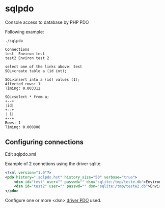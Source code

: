 # sqlpdo

Console access to database by PHP PDO

Following example:
```
./sqlpdo

Connections
test  Environ test
test2 Environ test 2

select one of the links above: test
SQL>create table a (id int);

SQL>insert into a (id) values (1);
Affected rows: 1
Timing: 0.003312

SQL>select * from a;
+--+
|id|
+--+
| 1|
+--+
Rows: 1
Timing: 0.000808
```

## Configuring connections

Edit sqlpdo.xml

Example of 2 connetions using the driver sqlite:
```xml
<?xml version="1.0"?>
<pdo history=".sqlpdo.hst" history_size="50" verbose="true">
	<dsn id="test" user="" passwd="" dsn="sqlite:/tmp/teste.db">Environ test</dsn>
	<dsn id="test2" user="" passwd="" dsn="sqlite:/tmp/teste2.db">Environ test 2</dsn>
</pdo>
```

Configure one or more &lt;dsn&gt; [driver PDO](http://br1.php.net/manual/en/pdo.drivers.php) used.
